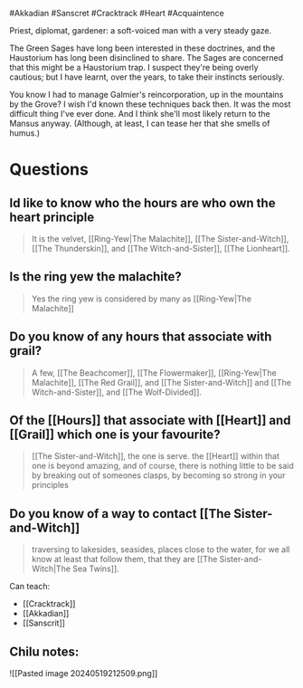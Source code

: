 #Akkadian #Sanscret #Cracktrack #Heart #Acquaintence 

Priest, diplomat, gardener: a soft-voiced man with a very steady gaze. 

The Green Sages have long been interested in these doctrines, and the Haustorium has long been disinclined to share. The Sages are concerned that this might be a Haustorium trap. I suspect they're being overly cautious; but I have learnt, over the years, to take their instincts seriously.

You know I had to manage Galmier's reincorporation, up in the mountains by the Grove? I wish I'd known these techniques back then. It was the most difficult thing I've ever done. And I think she'll most likely return to the Mansus anyway. (Although, at least, I can tease her that she smells of humus.)

# Questions

## Id like to know who the hours are who own the heart principle
>It is the velvet, [[Ring-Yew|The Malachite]], [[The Sister-and-Witch]], [[The Thunderskin]], and [[The Witch-and-Sister]], [[The Lionheart]].
## Is the ring yew the malachite?
>Yes the ring yew is considered by many as [[Ring-Yew|The Malachite]]
## Do you know of any hours that associate with grail?
>A few, [[The Beachcomer]], [[The Flowermaker]], [[Ring-Yew|The Malachite]], [[The Red Grail]], and [[The Sister-and-Witch]] and [[The Witch-and-Sister]], and [[The Wolf-Divided]].
## Of the [[Hours]] that associate with [[Heart]] and [[Grail]] which one is your favourite?
>[[The Sister-and-Witch]], the one is serve. the [[Heart]] within that one is beyond amazing, and of course, there is nothing little to be said by breaking out of someones clasps, by becoming so strong in your principles
## Do you know of a way to contact [[The Sister-and-Witch]]
>traversing to lakesides, seasides, places close to the water, for we all know at least that follow them, that they are [[The Sister-and-Witch|The Sea Twins]].

Can teach:
- [[Cracktrack]]
- [[Akkadian]]
- [[Sanscrit]]

Chilu notes:
- 

![[Pasted image 20240519212509.png]]